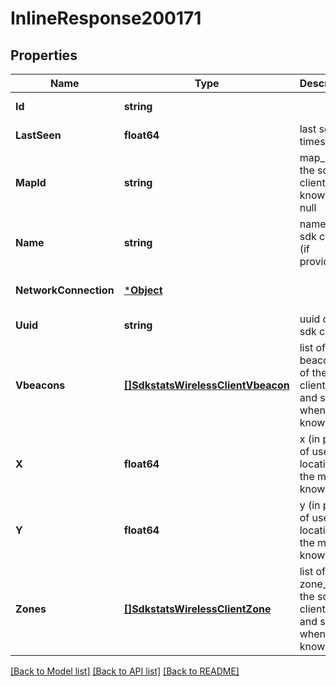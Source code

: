 # InlineResponse200171

## Properties
Name | Type | Description | Notes
------------ | ------------- | ------------- | -------------
**Id** | **string** |  | [default to null]
**LastSeen** | **float64** | last seen timestamp | [default to null]
**MapId** | **string** | map_id of the sdk client (if known), or null | [optional] [default to null]
**Name** | **string** | name of the sdk client (if provided) | [optional] [default to null]
**NetworkConnection** | [***Object**](.md) |  | [optional] [default to null]
**Uuid** | **string** | uuid of the sdk client | [default to null]
**Vbeacons** | [**[]SdkstatsWirelessClientVbeacon**](sdkstats_wireless_client_vbeacon.md) | list of beacon_id’s of the sdk client is in and since when (if known) | [optional] [default to null]
**X** | **float64** | x (in pixels) of user location on the map (if known) | [optional] [default to null]
**Y** | **float64** | y (in pixels) of user location on the map (if known) | [optional] [default to null]
**Zones** | [**[]SdkstatsWirelessClientZone**](sdkstats_wireless_client_zone.md) | list of zone_id’s of the sdk client is in and since when (if known) | [optional] [default to null]

[[Back to Model list]](../README.md#documentation-for-models) [[Back to API list]](../README.md#documentation-for-api-endpoints) [[Back to README]](../README.md)

